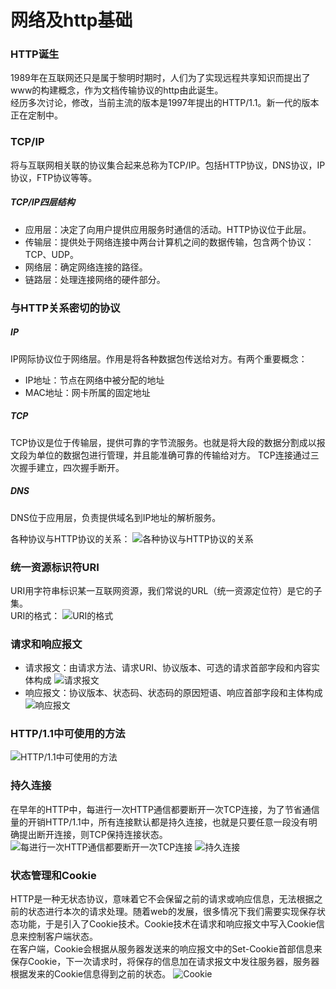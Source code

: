 # 网络及http基础

### HTTP诞生
1989年在互联网还只是属于黎明时期时，人们为了实现远程共享知识而提出了www的构建概念，作为文档传输协议的http由此诞生。  
经历多次讨论，修改，当前主流的版本是1997年提出的HTTP/1.1。新一代的版本正在定制中。
### TCP/IP
将与互联网相关联的协议集合起来总称为TCP/IP。包括HTTP协议，DNS协议，IP协议，FTP协议等等。
##### TCP/IP四层结构
* 应用层：决定了向用户提供应用服务时通信的活动。HTTP协议位于此层。
* 传输层：提供处于网络连接中两台计算机之间的数据传输，包含两个协议：TCP、UDP。
* 网络层：确定网络连接的路径。
* 链路层：处理连接网络的硬件部分。

### 与HTTP关系密切的协议

##### IP
IP网际协议位于网络层。作用是将各种数据包传送给对方。有两个重要概念：
* IP地址：节点在网络中被分配的地址
* MAC地址：网卡所属的固定地址

##### TCP
TCP协议是位于传输层，提供可靠的字节流服务。也就是将大段的数据分割成以报文段为单位的数据包进行管理，并且能准确可靠的传输给对方。
TCP连接通过三次握手建立，四次握手断开。
##### DNS
DNS位于应用层，负责提供域名到IP地址的解析服务。

各种协议与HTTP协议的关系：
![各种协议与HTTP协议的关系](images/cha1/1.png)

### 统一资源标识符URI
URI用字符串标识某一互联网资源，我们常说的URL（统一资源定位符）是它的子集。  
URI的格式：
![URI的格式](images/cha1/2.png)

### 请求和响应报文
* 请求报文：由请求方法、请求URI、协议版本、可选的请求首部字段和内容实体构成
![请求报文](images/cha1/3.png)
* 响应报文：协议版本、状态码、状态码的原因短语、响应首部字段和主体构成
![响应报文](images/cha1/4.png)

### HTTP/1.1中可使用的方法
![HTTP/1.1中可使用的方法](images/cha1/5.png)

### 持久连接
在早年的HTTP中，每进行一次HTTP通信都要断开一次TCP连接，为了节省通信量的开销HTTP/1.1中，所有连接默认都是持久连接，也就是只要任意一段没有明确提出断开连接，则TCP保持连接状态。
![每进行一次HTTP通信都要断开一次TCP连接](images/cha1/6.png)
![持久连接](images/cha1/7.png)

### 状态管理和Cookie
HTTP是一种无状态协议，意味着它不会保留之前的请求或响应信息，无法根据之前的状态进行本次的请求处理。随着web的发展，很多情况下我们需要实现保存状态功能，于是引入了Cookie技术。Cookie技术在请求和响应报文中写入Cookie信息来控制客户端状态。  
在客户端，Cookie会根据从服务器发送来的响应报文中的Set-Cookie首部信息来保存Cookie，下一次请求时，将保存的信息加在请求报文中发往服务器，服务器根据发来的Cookie信息得到之前的状态。
![Cookie](images/cha1/8.png)

